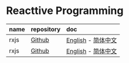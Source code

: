 # Reacttive Programming

| name | repository                                  | doc                                                                             |
|:-----|:--------------------------------------------|:--------------------------------------------------------------------------------|
| rxjs | [Github](https://github.com/ReactiveX/RxJS) | [English](http://reactivex.io/rxjs/) - [简体中文](http://cn.rx.js.org/)           |
| rxjs | [Github](https://github.com/ReactiveX/RxJS) | [English](http://reactivex.io/rxjs/) - [简体中文](http://cn.rx.js.org/)           |

